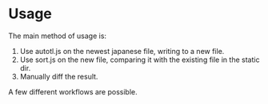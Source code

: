 # Usage
The main method of usage is:
1. Use autotl.js on the newest japanese file, writing to a new file.
1. Use sort.js on the new file, comparing it with the existing file in the static dir.
1. Manually diff the result.

A few different workflows are possible.